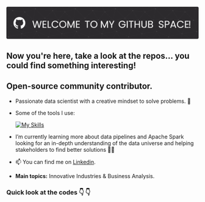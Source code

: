 ![header](https://github.com/DamianTellez/damiantellez/blob/main/github-header-image%20(1).png)
## Now you're here, take a look at the repos... you could find something interesting!

## Open-source community contributor.  

- Passionate data scientist with a creative mindset to solve problems. 🔭
- Some of the tools I use:

  [![My Skills](https://skillicons.dev/icons?i=py,c,r,matlab,gcp,git,sqlite)](https://skillicons.dev)
  
- I’m currently learning more about data pipelines and Apache Spark looking for an in-depth understanding of the data universe and helping stakeholders to find better solutions 📓✨

- 📫 You can find me on [Linkedin](https://www.linkedin.com/in/alexander-batista-tellez/). 

- **Main topics:** Innovative Industries & Business Analysis.

### Quick look at the codes 👇   👇    
<!---
DamianTellez/DamianTellez is a ✨ special ✨ repository because its `README.md` (this file) appears on your GitHub profile.
You can click the Preview link to take a look at your changes.
--->
